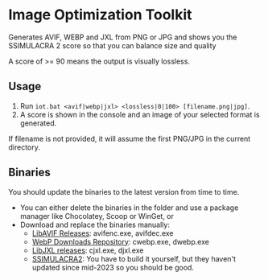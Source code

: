 # Image Optimization Toolkit

Generates AVIF, WEBP and JXL from PNG or JPG and shows you the SSIMULACRA 2 score so that you can balance size and quality

A score of >= 90 means the output is visually lossless.

## Usage

1. Run `iot.bat <avif|webp|jxl> <lossless|0|100> [filename.png|jpg]`.
2. A score is shown in the console and an image of your selected format is generated.

If filename is not provided, it will assume the first PNG/JPG in the current directory.

## Binaries

You should update the binaries to the latest version from time to time.

- You can either delete the binaries in the folder and use a package manager like Chocolatey, Scoop or WinGet, or
- Download and replace the binaries manually:
  - [LibAVIF Releases](https://github.com/AOMediaCodec/libavif/releases): avifenc.exe, avifdec.exe
  - [WebP Downloads Repository](https://storage.googleapis.com/downloads.webmproject.org/releases/webp/index.html): cwebp.exe, dwebp.exe
  - [LibJXL releases](https://github.com/libjxl/libjxl/releases): cjxl.exe, djxl.exe
  - [SSIMULACRA2](https://github.com/cloudinary/ssimulacra2): You have to build it yourself, but they haven't updated since mid-2023 so you should be good.
